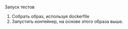 Запуск тестов

1. Собрать образ, используя dockerfile
2. Запустить контейнер, на основе этого образа выше.
